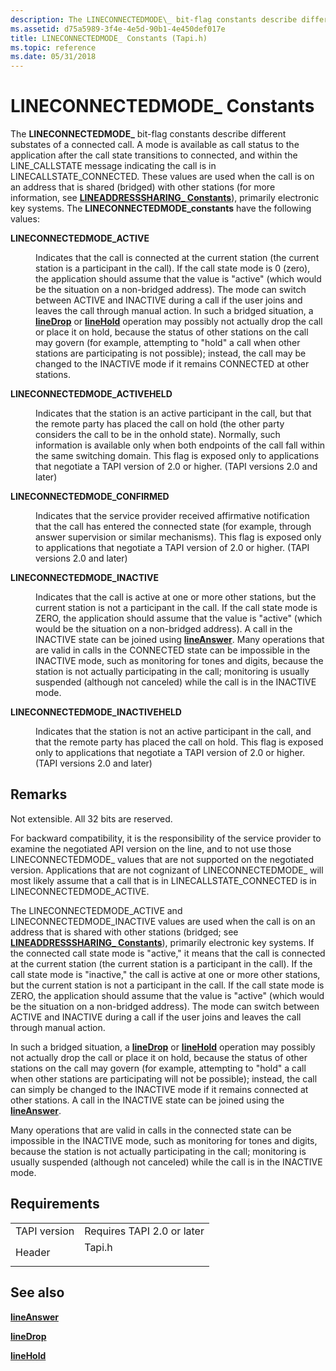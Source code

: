 ```yaml
---
description: The LINECONNECTEDMODE\_ bit-flag constants describe different substates of a connected call.
ms.assetid: d75a5989-3f4e-4e5d-90b1-4e450def017e
title: LINECONNECTEDMODE_ Constants (Tapi.h)
ms.topic: reference
ms.date: 05/31/2018
---
```


# LINECONNECTEDMODE\_ Constants

The **LINECONNECTEDMODE\_** bit-flag constants describe different substates of a connected call. A mode is available as call status to the application after the call state transitions to connected, and within the LINE\_CALLSTATE message indicating the call is in LINECALLSTATE\_CONNECTED. These values are used when the call is on an address that is shared (bridged) with other stations (for more information, see [**LINEADDRESSSHARING\_ Constants**](lineaddresssharing--constants.md)), primarily electronic key systems. The **LINECONNECTEDMODE\_constants** have the following values:

<dl> <dt>

<span id="LINECONNECTEDMODE_ACTIVE"></span><span id="lineconnectedmode_active"></span>**LINECONNECTEDMODE\_ACTIVE**
</dt> <dd> <dl> <dt>



Indicates that the call is connected at the current station (the current station is a participant in the call). If the call state mode is 0 (zero), the application should assume that the value is "active" (which would be the situation on a non-bridged address). The mode can switch between ACTIVE and INACTIVE during a call if the user joins and leaves the call through manual action. In such a bridged situation, a [**lineDrop**](/windows/desktop/api/Tapi/nf-tapi-linedrop) or [**lineHold**](/windows/desktop/api/Tapi/nf-tapi-linehold) operation may possibly not actually drop the call or place it on hold, because the status of other stations on the call may govern (for example, attempting to "hold" a call when other stations are participating is not possible); instead, the call may be changed to the INACTIVE mode if it remains CONNECTED at other stations.


</dt> </dl> </dd> <dt>

<span id="LINECONNECTEDMODE_ACTIVEHELD"></span><span id="lineconnectedmode_activeheld"></span>**LINECONNECTEDMODE\_ACTIVEHELD**
</dt> <dd> <dl> <dt>



Indicates that the station is an active participant in the call, but that the remote party has placed the call on hold (the other party considers the call to be in the onhold state). Normally, such information is available only when both endpoints of the call fall within the same switching domain. This flag is exposed only to applications that negotiate a TAPI version of 2.0 or higher. (TAPI versions 2.0 and later)


</dt> </dl> </dd> <dt>

<span id="LINECONNECTEDMODE_CONFIRMED"></span><span id="lineconnectedmode_confirmed"></span>**LINECONNECTEDMODE\_CONFIRMED**
</dt> <dd> <dl> <dt>



Indicates that the service provider received affirmative notification that the call has entered the connected state (for example, through answer supervision or similar mechanisms). This flag is exposed only to applications that negotiate a TAPI version of 2.0 or higher. (TAPI versions 2.0 and later)


</dt> </dl> </dd> <dt>

<span id="LINECONNECTEDMODE_INACTIVE"></span><span id="lineconnectedmode_inactive"></span>**LINECONNECTEDMODE\_INACTIVE**
</dt> <dd> <dl> <dt>



Indicates that the call is active at one or more other stations, but the current station is not a participant in the call. If the call state mode is ZERO, the application should assume that the value is "active" (which would be the situation on a non-bridged address). A call in the INACTIVE state can be joined using [**lineAnswer**](/windows/desktop/api/Tapi/nf-tapi-lineanswer). Many operations that are valid in calls in the CONNECTED state can be impossible in the INACTIVE mode, such as monitoring for tones and digits, because the station is not actually participating in the call; monitoring is usually suspended (although not canceled) while the call is in the INACTIVE mode.


</dt> </dl> </dd> <dt>

<span id="LINECONNECTEDMODE_INACTIVEHELD"></span><span id="lineconnectedmode_inactiveheld"></span>**LINECONNECTEDMODE\_INACTIVEHELD**
</dt> <dd> <dl> <dt>



Indicates that the station is not an active participant in the call, and that the remote party has placed the call on hold. This flag is exposed only to applications that negotiate a TAPI version of 2.0 or higher. (TAPI versions 2.0 and later)


</dt> </dl> </dd> </dl>

## Remarks

Not extensible. All 32 bits are reserved.

For backward compatibility, it is the responsibility of the service provider to examine the negotiated API version on the line, and to not use those LINECONNECTEDMODE\_ values that are not supported on the negotiated version. Applications that are not cognizant of LINECONNECTEDMODE\_ will most likely assume that a call that is in LINECALLSTATE\_CONNECTED is in LINECONNECTEDMODE\_ACTIVE.

The LINECONNECTEDMODE\_ACTIVE and LINECONNECTEDMODE\_INACTIVE values are used when the call is on an address that is shared with other stations (bridged; see [**LINEADDRESSSHARING\_ Constants**](lineaddresssharing--constants.md)), primarily electronic key systems. If the connected call state mode is "active," it means that the call is connected at the current station (the current station is a participant in the call). If the call state mode is "inactive," the call is active at one or more other stations, but the current station is not a participant in the call. If the call state mode is ZERO, the application should assume that the value is "active" (which would be the situation on a non-bridged address). The mode can switch between ACTIVE and INACTIVE during a call if the user joins and leaves the call through manual action.

In such a bridged situation, a [**lineDrop**](/windows/desktop/api/Tapi/nf-tapi-linedrop) or [**lineHold**](/windows/desktop/api/Tapi/nf-tapi-linehold) operation may possibly not actually drop the call or place it on hold, because the status of other stations on the call may govern (for example, attempting to "hold" a call when other stations are participating will not be possible); instead, the call can simply be changed to the INACTIVE mode if it remains connected at other stations. A call in the INACTIVE state can be joined using the [**lineAnswer**](/windows/desktop/api/Tapi/nf-tapi-lineanswer).

Many operations that are valid in calls in the connected state can be impossible in the INACTIVE mode, such as monitoring for tones and digits, because the station is not actually participating in the call; monitoring is usually suspended (although not canceled) while the call is in the INACTIVE mode.

## Requirements



|                         |                                                                                   |
|-------------------------|-----------------------------------------------------------------------------------|
| TAPI version<br/> | Requires TAPI 2.0 or later<br/>                                             |
| Header<br/>       | <dl> <dt>Tapi.h</dt> </dl> |



## See also

<dl> <dt>

[**lineAnswer**](/windows/desktop/api/Tapi/nf-tapi-lineanswer)
</dt> <dt>

[**lineDrop**](/windows/desktop/api/Tapi/nf-tapi-linedrop)
</dt> <dt>

[**lineHold**](/windows/desktop/api/Tapi/nf-tapi-linehold)
</dt> </dl>

 

 





